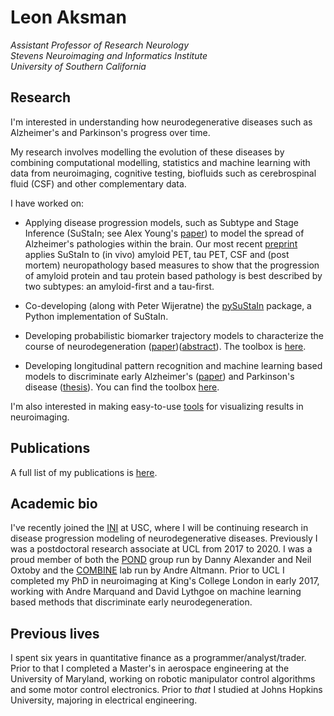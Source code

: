 # Leon Aksman
*Assistant Professor of Research Neurology<br/>
Stevens Neuroimaging and Informatics Institute<br/>
University of Southern California* <br/>

## Research

I'm interested in understanding how neurodegenerative diseases such as Alzheimer's and Parkinson's progress over time. 

My research involves modelling the evolution of these diseases by combining computational modelling, statistics and machine learning with data from neuroimaging, cognitive testing, biofluids such as cerebrospinal fluid (CSF) and other complementary data. 

I have worked on:

* Applying disease progression models, such as Subtype and Stage Inference (SuStaIn; see Alex Young's [paper](https://www.nature.com/articles/s41467-018-05892-0)) to model the spread of Alzheimer's pathologies within the brain. Our most recent [preprint](https://www.biorxiv.org/content/10.1101/2020.12.18.418004v1) applies SuStaIn to (in vivo) amyloid PET, tau PET, CSF and (post mortem) neuropathology based measures to show that the progression of amyloid protein and tau protein based pathology is best described by two subtypes: an amyloid-first and a tau-first. 

* Co-developing (along with Peter Wijeratne) the [pySuStaIn](https://github.com/ucl-pond/pySuStaIn) package, a Python implementation of SuStaIn.

* Developing probabilistic biomarker trajectory models to characterize the course of neurodegeneration ([paper]( https://doi.org/10.1002/hbm.24682))([abstract](https://files.aievolution.com/hbm1801/abstracts/32082/2254_Aksman.pdf)). The toolbox is [here](https://github.com/LeonAksman/bayes-mtl-traj). 

* Developing longitudinal pattern recognition and machine learning based models to discriminate early Alzheimer's ([paper]( https://doi.org/10.1002/hbm.23317)) and Parkinson's disease ([thesis](https://kclpure.kcl.ac.uk/portal/en/theses/longitudinal-neuroimaging-features-for-discriminating-early-neurodegeneration(ac3aefdc-0cf2-4405-9edd-69e263129bdf).html)). You can find the toolbox [here](https://github.com/LeonAksman/lpr).

I'm also interested in making easy-to-use [tools](https://github.com/LeonAksman/vtkSnap) for visualizing results in neuroimaging.

## Publications

A full list of my publications is [here](https://scholar.google.com/citations?user=2mYcPu8AAAAJ&hl=en). 

## Academic bio

I've recently joined the [INI](https://www.ini.usc.edu/) at USC, where I will be continuing research in disease progression modeling of neurodegenerative diseases. Previously I was a postdoctoral research associate at UCL from 2017 to 2020. I was a proud member of both the [POND](https://ucl-pond.github.io/) group run by Danny Alexander and Neil Oxtoby and the [COMBINE](http://combine-lab.science/) lab run by Andre Altmann. Prior to UCL I completed my PhD in neuroimaging at King's College London in early 2017, working with Andre Marquand and David Lythgoe on machine learning based methods that discriminate early neurodegeneration. 

## Previous lives

I spent six years in quantitative finance as a programmer/analyst/trader. Prior to that I completed a Master's in aerospace engineering at the University of Maryland, working on robotic manipulator control algorithms and some motor control electronics. Prior to *that* I studied at Johns Hopkins University, majoring in electrical engineering.



